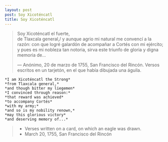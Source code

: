```yaml
---
layout: post
post: Soy Xicoténcatl
title: Soy Xicoténcatl
---
```


> Soy Xicoténcatl el fuerte,\
> de Tlaxcala general,/
> y aunque agrio mi natural
> me convencí a la razón:
> con que logré galardón
> de acompañar a Cortés
> con mi ejército;
> y pues es mi nobleza tan notoria,
> sirva este triunfo de gloria
> y digna memoria de...
>  
> &mdash; Anónimo, 20 de marzo de 1755, San Francisco del Rincón. Versos escritos en un tarjetón, en el que había dibujada una águila.

```
*I am Xicoténcatl the Strong*
*from Tlaxcala general,*
*and though bitter my liegemen*
*I convinced through reason:*
*that reward was achieved*
*to accompany Cortés*
*with my army;*
*and so is my nobility renown,*
*may this glorious victory*
*and deserving memory of...*
```
>- Verses written on a card, on which an eagle was drawn.
>- March 20, 1755, San Francisco del Rincón
